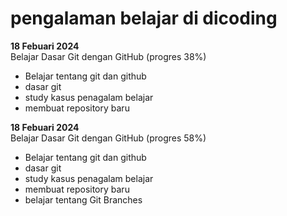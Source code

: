 # pengalaman belajar di dicoding
**18 Febuari 2024**<br>
Belajar Dasar Git dengan GitHub (progres 38%)
* Belajar tentang git dan github
* dasar git
* study kasus penagalam belajar
* membuat repository baru

**18 Febuari 2024**<br>
Belajar Dasar Git dengan GitHub (progres 58%)
* Belajar tentang git dan github
* dasar git
* study kasus penagalam belajar
* membuat repository baru
* belajar tentang Git Branches
